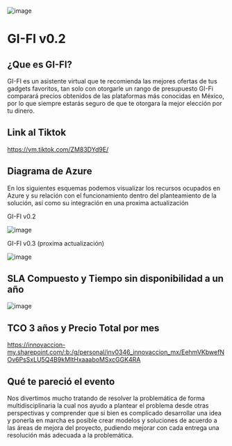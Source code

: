 ![image](https://user-images.githubusercontent.com/94363566/146698658-2737eb24-266f-4ae6-9873-b24b8c3b22cc.png)


# GI-FI v0.2

## ¿Que es GI-FI?

GI-FI es un asistente virtual que te recomienda las mejores ofertas de tus gadgets favoritos, tan solo con otorgarle un rango de presupuesto GI-Fi comparará precios obtenidos de las plataformas más conocidas en México, por lo que siempre estarás seguro de que te otorgara la mejor elección por tu dinero.

## Link al Tiktok

https://vm.tiktok.com/ZM83DYd9E/

## Diagrama de Azure

En los siguientes esquemas podemos visualizar los recursos ocupados en Azure y su relación con el funcionamiento dentro del planteamiento de la solución, así como su integración en una proxima actualización

GI-FI v0.2

![image](https://user-images.githubusercontent.com/94363566/146697640-fea94ce3-91f6-4a00-bb74-49e12f3bbe60.png)

GI-FI v0.3 (proxima actualización)

![image](https://user-images.githubusercontent.com/94363566/146697661-470fa06c-c8d6-44c5-b3f9-5c0c5db9d153.png)

## SLA Compuesto y Tiempo sin disponibilidad a un año

![image](https://user-images.githubusercontent.com/94363566/146697687-3143ea4d-bd55-49d2-bae1-df41a7addbc5.png)

## TCO 3 años y Precio Total por mes

https://innovaccion-my.sharepoint.com/:b:/g/personal/inv0346_innovaccion_mx/EehmVKbwefNOv6PsSxLU5Q4B9kMItHxaaaboMSxcGGK4RA

## Qué te pareció el evento

Nos divertimos mucho tratando de resolver la problemática de forma multidisciplinaria
la cual nos ayudo a plantear el problema desde otras perspectivas y comprender
que si bien es complicado desarrollar una idea y ponerla en marcha es posible
crear modelos y soluciones de acuerdo a las áreas de mejora del proyecto,
pudiendo mejorar con cada entrega una resolución más adecuada a la problemática.
